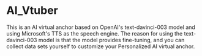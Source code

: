 # AI_Vtuber
This is an AI virtual anchor based on OpenAI's text-davinci-003 model and using Microsoft's TTS as the speech engine. The reason for using the text-davinci-003 model is that the model provides fine-tuning, and you can collect data sets yourself to customize your Personalized AI virtual anchor.
